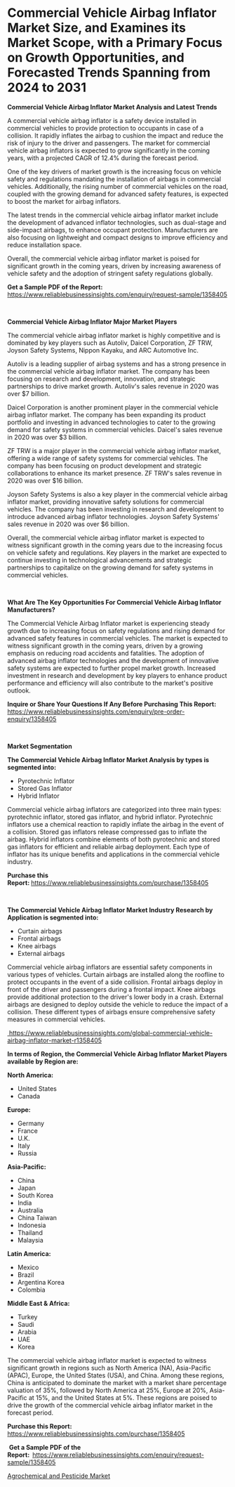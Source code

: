 <p><h1>Commercial Vehicle Airbag Inflator Market Size, and Examines its Market Scope, with a Primary Focus on Growth Opportunities, and Forecasted Trends Spanning from 2024 to 2031</h1></p><p><strong>Commercial Vehicle Airbag Inflator Market Analysis and Latest Trends</strong></p>
<p><p>A commercial vehicle airbag inflator is a safety device installed in commercial vehicles to provide protection to occupants in case of a collision. It rapidly inflates the airbag to cushion the impact and reduce the risk of injury to the driver and passengers. The market for commercial vehicle airbag inflators is expected to grow significantly in the coming years, with a projected CAGR of 12.4% during the forecast period.</p><p>One of the key drivers of market growth is the increasing focus on vehicle safety and regulations mandating the installation of airbags in commercial vehicles. Additionally, the rising number of commercial vehicles on the road, coupled with the growing demand for advanced safety features, is expected to boost the market for airbag inflators.</p><p>The latest trends in the commercial vehicle airbag inflator market include the development of advanced inflator technologies, such as dual-stage and side-impact airbags, to enhance occupant protection. Manufacturers are also focusing on lightweight and compact designs to improve efficiency and reduce installation space.</p><p>Overall, the commercial vehicle airbag inflator market is poised for significant growth in the coming years, driven by increasing awareness of vehicle safety and the adoption of stringent safety regulations globally.</p></p>
<p><strong>Get a Sample PDF of the Report:&nbsp;</strong> <a href="https://www.reliablebusinessinsights.com/enquiry/request-sample/1358405">https://www.reliablebusinessinsights.com/enquiry/request-sample/1358405</a></p>
<p>&nbsp;</p>
<p><strong>Commercial Vehicle Airbag Inflator Major Market Players</strong></p>
<p><p>The commercial vehicle airbag inflator market is highly competitive and is dominated by key players such as Autoliv, Daicel Corporation, ZF TRW, Joyson Safety Systems, Nippon Kayaku, and ARC Automotive Inc.</p><p>Autoliv is a leading supplier of airbag systems and has a strong presence in the commercial vehicle airbag inflator market. The company has been focusing on research and development, innovation, and strategic partnerships to drive market growth. Autoliv's sales revenue in 2020 was over $7 billion.</p><p>Daicel Corporation is another prominent player in the commercial vehicle airbag inflator market. The company has been expanding its product portfolio and investing in advanced technologies to cater to the growing demand for safety systems in commercial vehicles. Daicel's sales revenue in 2020 was over $3 billion.</p><p>ZF TRW is a major player in the commercial vehicle airbag inflator market, offering a wide range of safety systems for commercial vehicles. The company has been focusing on product development and strategic collaborations to enhance its market presence. ZF TRW's sales revenue in 2020 was over $16 billion.</p><p>Joyson Safety Systems is also a key player in the commercial vehicle airbag inflator market, providing innovative safety solutions for commercial vehicles. The company has been investing in research and development to introduce advanced airbag inflator technologies. Joyson Safety Systems' sales revenue in 2020 was over $6 billion.</p><p>Overall, the commercial vehicle airbag inflator market is expected to witness significant growth in the coming years due to the increasing focus on vehicle safety and regulations. Key players in the market are expected to continue investing in technological advancements and strategic partnerships to capitalize on the growing demand for safety systems in commercial vehicles.</p></p>
<p>&nbsp;</p>
<p><strong>What Are The Key Opportunities For Commercial Vehicle Airbag Inflator Manufacturers?</strong></p>
<p><p>The Commercial Vehicle Airbag Inflator market is experiencing steady growth due to increasing focus on safety regulations and rising demand for advanced safety features in commercial vehicles. The market is expected to witness significant growth in the coming years, driven by a growing emphasis on reducing road accidents and fatalities. The adoption of advanced airbag inflator technologies and the development of innovative safety systems are expected to further propel market growth. Increased investment in research and development by key players to enhance product performance and efficiency will also contribute to the market's positive outlook.</p></p>
<p><strong>Inquire or Share Your Questions If Any Before Purchasing This Report:</strong> <a href="https://www.reliablebusinessinsights.com/enquiry/pre-order-enquiry/1358405">https://www.reliablebusinessinsights.com/enquiry/pre-order-enquiry/1358405</a></p>
<p>&nbsp;</p>
<p><strong>Market Segmentation</strong></p>
<p><strong>The Commercial Vehicle Airbag Inflator Market Analysis by types is segmented into:</strong></p>
<p><ul><li>Pyrotechnic Inflator</li><li>Stored Gas Inflator</li><li>Hybrid Inflator</li></ul></p>
<p><p>Commercial vehicle airbag inflators are categorized into three main types: pyrotechnic inflator, stored gas inflator, and hybrid inflator. Pyrotechnic inflators use a chemical reaction to rapidly inflate the airbag in the event of a collision. Stored gas inflators release compressed gas to inflate the airbag. Hybrid inflators combine elements of both pyrotechnic and stored gas inflators for efficient and reliable airbag deployment. Each type of inflator has its unique benefits and applications in the commercial vehicle industry.</p></p>
<p><strong>Purchase this Report:&nbsp;</strong><a href="https://www.reliablebusinessinsights.com/purchase/1358405">https://www.reliablebusinessinsights.com/purchase/1358405</a></p>
<p>&nbsp;</p>
<p><strong>The Commercial Vehicle Airbag Inflator Market Industry Research by Application is segmented into:</strong></p>
<p><ul><li>Curtain airbags</li><li>Frontal airbags</li><li>Knee airbags</li><li>External airbags</li></ul></p>
<p><p>Commercial vehicle airbag inflators are essential safety components in various types of vehicles. Curtain airbags are installed along the roofline to protect occupants in the event of a side collision. Frontal airbags deploy in front of the driver and passengers during a frontal impact. Knee airbags provide additional protection to the driver's lower body in a crash. External airbags are designed to deploy outside the vehicle to reduce the impact of a collision. These different types of airbags ensure comprehensive safety measures in commercial vehicles.</p></p>
<p><a href="https://www.reliablebusinessinsights.com/global-commercial-vehicle-airbag-inflator-market-r1358405">&nbsp;https://www.reliablebusinessinsights.com/global-commercial-vehicle-airbag-inflator-market-r1358405</a></p>
<p><strong>In terms of Region, the Commercial Vehicle Airbag Inflator Market Players available by Region are:</strong></p>
<p>
    <p> <strong> North America: </strong>
        <ul>
            <li>United States</li>
            <li>Canada</li>
        </ul>
        </p> 
    <p> <strong> Europe: </strong>
        <ul>
            <li>Germany</li>
            <li>France</li>
            <li>U.K.</li>
            <li>Italy</li>
            <li>Russia</li>
        </ul>
        </p> 
    <p> <strong> Asia-Pacific: </strong>
        <ul>
            <li>China</li>
            <li>Japan</li>
            <li>South Korea</li>
            <li>India</li>
            <li>Australia</li>
            <li>China Taiwan</li>
            <li>Indonesia</li>
            <li>Thailand</li>
            <li>Malaysia</li>
        </ul>
        </p> 
    <p> <strong> Latin America: </strong>
        <ul>
            <li>Mexico</li>
            <li>Brazil</li>
            <li>Argentina Korea</li>
            <li>Colombia</li>
        </ul>
        </p> 
    <p> <strong> Middle East & Africa: </strong>
        <ul>
            <li>Turkey</li>
            <li>Saudi</li>
            <li>Arabia</li>
            <li>UAE</li>
            <li>Korea</li>
        </ul>
    </p>
    </p>
<p><p>The commercial vehicle airbag inflator market is expected to witness significant growth in regions such as North America (NA), Asia-Pacific (APAC), Europe, the United States (USA), and China. Among these regions, China is anticipated to dominate the market with a market share percentage valuation of 35%, followed by North America at 25%, Europe at 20%, Asia-Pacific at 15%, and the United States at 5%. These regions are poised to drive the growth of the commercial vehicle airbag inflator market in the forecast period.</p></p>
<p><strong>Purchase this Report: </strong><a href="https://www.reliablebusinessinsights.com/purchase/1358405">https://www.reliablebusinessinsights.com/purchase/1358405</a></p>
<p>&nbsp;<strong>Get a Sample PDF of the Report:&nbsp;&nbsp;</strong><a href="https://www.reliablebusinessinsights.com/enquiry/request-sample/1358405">https://www.reliablebusinessinsights.com/enquiry/request-sample/1358405</a></p>
<p><strong></strong></p>
<p><p><a href="https://github.com/yoshih12/Market-Research-Report-List-3/blob/main/agrochemical-and-pesticide-market.md">Agrochemical and Pesticide Market</a></p></p>